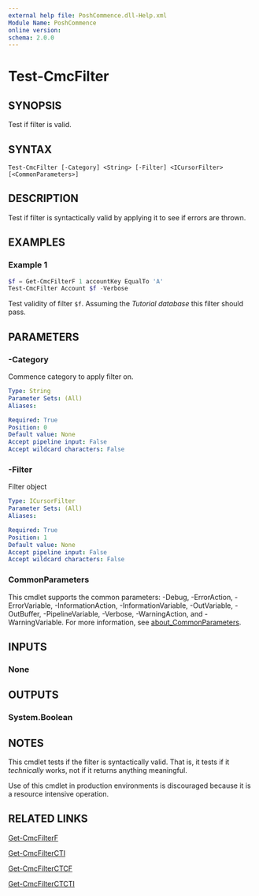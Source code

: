 ```yaml
---
external help file: PoshCommence.dll-Help.xml
Module Name: PoshCommence
online version:
schema: 2.0.0
---
```


# Test-CmcFilter

## SYNOPSIS
Test if filter is valid.

## SYNTAX

```
Test-CmcFilter [-Category] <String> [-Filter] <ICursorFilter> [<CommonParameters>]
```

## DESCRIPTION
Test if filter is syntactically valid by applying it to see if errors are thrown.

## EXAMPLES

### Example 1
```powershell
$f = Get-CmcFilterF 1 accountKey EqualTo 'A'
Test-CmcFilter Account $f -Verbose
```

Test validity of filter `$f`. Assuming the _Tutorial database_ this filter should pass. 

## PARAMETERS

### -Category
Commence category to apply filter on.

```yaml
Type: String
Parameter Sets: (All)
Aliases:

Required: True
Position: 0
Default value: None
Accept pipeline input: False
Accept wildcard characters: False
```

### -Filter
Filter object

```yaml
Type: ICursorFilter
Parameter Sets: (All)
Aliases:

Required: True
Position: 1
Default value: None
Accept pipeline input: False
Accept wildcard characters: False
```

### CommonParameters
This cmdlet supports the common parameters: -Debug, -ErrorAction, -ErrorVariable, -InformationAction, -InformationVariable, -OutVariable, -OutBuffer, -PipelineVariable, -Verbose, -WarningAction, and -WarningVariable. For more information, see [about_CommonParameters](http://go.microsoft.com/fwlink/?LinkID=113216).

## INPUTS

### None

## OUTPUTS

### System.Boolean
## NOTES
This cmdlet tests if the filter is syntactically valid. That is, it tests if it *technically* works, not if it returns anything meaningful.

Use of this cmdlet in production environments is discouraged because it is a resource intensive operation.

## RELATED LINKS

[Get-CmcFilterF](Get-CmcFilterF.md)

[Get-CmcFilterCTI](Get-CmcFilterCTI.md)

[Get-CmcFilterCTCF](Get-CmcFilterCTCF.md)

[Get-CmcFilterCTCTI](Get-CmcFilterCTCTI.md)